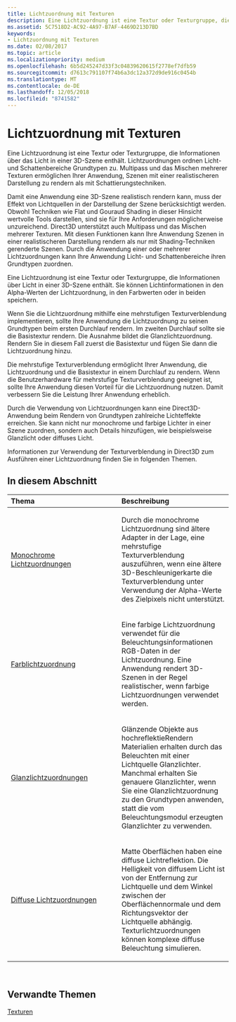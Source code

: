 ```yaml
---
title: Lichtzuordnung mit Texturen
description: Eine Lichtzuordnung ist eine Textur oder Texturgruppe, die Informationen über Licht in der 3D-Szene enthält.
ms.assetid: 5C7518D2-AC92-4A97-B7AF-4469D213D7BD
keywords:
- Lichtzuordnung mit Texturen
ms.date: 02/08/2017
ms.topic: article
ms.localizationpriority: medium
ms.openlocfilehash: 6b5d245247d33f3c04839620615f2778ef7dfb59
ms.sourcegitcommit: d7613c791107f74b6a3dc12a372d9de916c0454b
ms.translationtype: MT
ms.contentlocale: de-DE
ms.lasthandoff: 12/05/2018
ms.locfileid: "8741582"
---
```

# <a name="light-mapping-with-textures"></a>Lichtzuordnung mit Texturen


Eine Lichtzuordnung ist eine Textur oder Texturgruppe, die Informationen über das Licht in einer 3D-Szene enthält. Lichtzuordnungen ordnen Licht- und Schattenbereiche Grundtypen zu. Multipass und das Mischen mehrerer Texturen ermöglichen Ihrer Anwendung, Szenen mit einer realistischeren Darstellung zu rendern als mit Schattierungstechniken.

Damit eine Anwendung eine 3D-Szene realistisch rendern kann, muss der Effekt von Lichtquellen in der Darstellung der Szene berücksichtigt werden. Obwohl Techniken wie Flat und Gouraud Shading in dieser Hinsicht wertvolle Tools darstellen, sind sie für Ihre Anforderungen möglicherweise unzureichend. Direct3D unterstützt auch Multipass und das Mischen mehrerer Texturen. Mit diesen Funktionen kann Ihre Anwendung Szenen in einer realistischeren Darstellung rendern als nur mit Shading-Techniken gerenderte Szenen. Durch die Anwendung einer oder mehrerer Lichtzuordnungen kann Ihre Anwendung Licht- und Schattenbereiche ihren Grundtypen zuordnen.

Eine Lichtzuordnung ist eine Textur oder Texturgruppe, die Informationen über Licht in einer 3D-Szene enthält. Sie können Lichtinformationen in den Alpha-Werten der Lichtzuordnung, in den Farbwerten oder in beiden speichern.

Wenn Sie die Lichtzuordnung mithilfe eine mehrstufigen Texturverblendung implementieren, sollte Ihre Anwendung die Lichtzuordnung zu seinen Grundtypen beim ersten Durchlauf rendern. Im zweiten Durchlauf sollte sie die Basistextur rendern. Die Ausnahme bildet die Glanzlichtzuordnung. Rendern Sie in diesem Fall zuerst die Basistextur und fügen Sie dann die Lichtzuordnung hinzu.

Die mehrstufige Texturverblendung ermöglicht Ihrer Anwendung, die Lichtzuordnung und die Basistextur in einem Durchlauf zu rendern. Wenn die Benutzerhardware für mehrstufige Texturverblendung geeignet ist, sollte Ihre Anwendung diesen Vorteil für die Lichtzuordnung nutzen. Damit verbessern Sie die Leistung Ihrer Anwendung erheblich.

Durch die Verwendung von Lichtzuordnungen kann eine Direct3D-Anwendung beim Rendern von Grundtypen zahlreiche Lichteffekte erreichen. Sie kann nicht nur monochrome und farbige Lichter in einer Szene zuordnen, sondern auch Details hinzufügen, wie beispielsweise Glanzlicht oder diffuses Licht.

Informationen zur Verwendung der Texturverblendung in Direct3D zum Ausführen einer Lichtzuordnung finden Sie in folgenden Themen.

## <a name="span-idin-this-sectionspanin-this-section"></a><span id="in-this-section"></span>In diesem Abschnitt


<table>
<colgroup>
<col width="50%" />
<col width="50%" />
</colgroup>
<thead>
<tr class="header">
<th align="left">Thema</th>
<th align="left">Beschreibung</th>
</tr>
</thead>
<tbody>
<tr class="odd">
<td align="left"><p><a href="monochrome-light-maps.md">Monochrome Lichtzuordnungen</a></p></td>
<td align="left"><p>Durch die monochrome Lichtzuordnung sind ältere Adapter in der Lage, eine mehrstufige Texturverblendung auszuführen, wenn eine ältere 3D-Beschleunigerkarte die Texturverblendung unter Verwendung der Alpha-Werte des Zielpixels nicht unterstützt.</p></td>
</tr>
<tr class="even">
<td align="left"><p><a href="color-light-maps.md">Farblichtzuordnung</a></p></td>
<td align="left"><p>Eine farbige Lichtzuordnung verwendet für die Beleuchtungsinformationen RGB-Daten in der Lichtzuordnung. Eine Anwendung rendert 3D-Szenen in der Regel realistischer, wenn farbige Lichtzuordnungen verwendet werden.</p></td>
</tr>
<tr class="odd">
<td align="left"><p><a href="specular-light-maps.md">Glanzlichtzuordnungen</a></p></td>
<td align="left"><p>Glänzende Objekte aus hochreflektieRendern Materialien erhalten durch das Beleuchten mit einer Lichtquelle Glanzlichter. Manchmal erhalten Sie genauere Glanzlichter, wenn Sie eine Glanzlichtzuordnung zu den Grundtypen anwenden, statt die vom Beleuchtungsmodul erzeugten Glanzlichter zu verwenden.</p></td>
</tr>
<tr class="even">
<td align="left"><p><a href="diffuse-light-maps.md">Diffuse Lichtzuordnungen</a></p></td>
<td align="left"><p>Matte Oberflächen haben eine diffuse Lichtreflektion. Die Helligkeit von diffusem Licht ist von der Entfernung zur Lichtquelle und dem Winkel zwischen der Oberflächennormale und dem Richtungsvektor der Lichtquelle abhängig. Texturlichtzuordnungen können komplexe diffuse Beleuchtung simulieren.</p></td>
</tr>
</tbody>
</table>

 

## <a name="span-idrelated-topicsspanrelated-topics"></a><span id="related-topics"></span>Verwandte Themen


[Texturen](textures.md)

 

 




